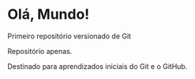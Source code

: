 # Olá, Mundo!
 Primeiro repositório versionado de Git
   
   Repositório apenas.
  
  Destinado para  aprendizados iniciais do Git e o GitHub.
